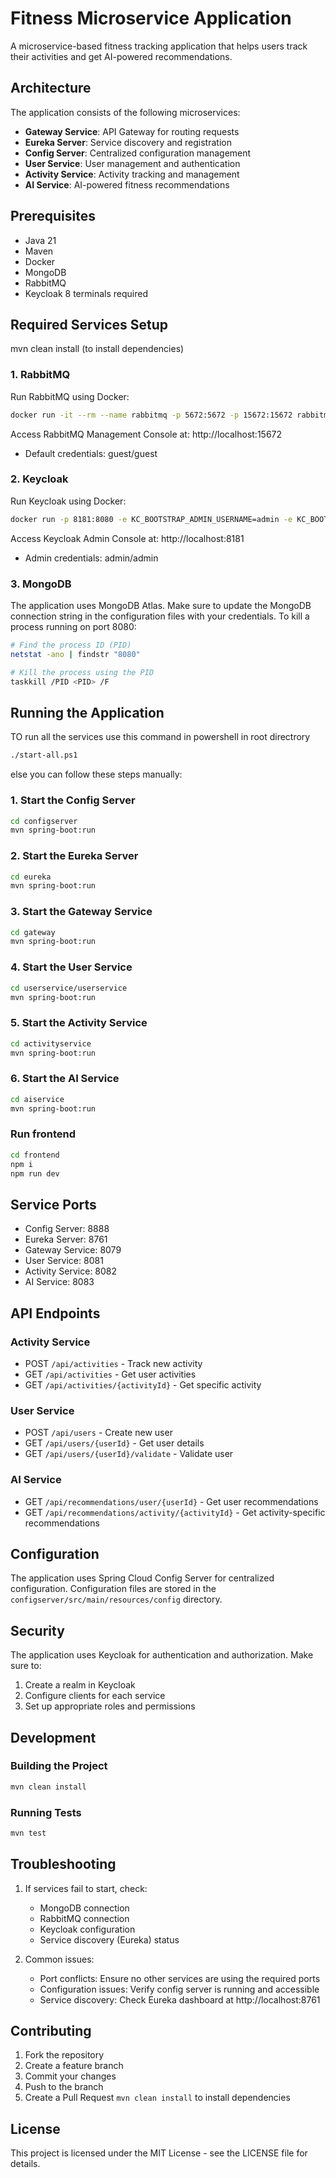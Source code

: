 # Fitness Microservice Application

A microservice-based fitness tracking application that helps users track their activities and get AI-powered recommendations.

## Architecture

The application consists of the following microservices:
- **Gateway Service**: API Gateway for routing requests
- **Eureka Server**: Service discovery and registration
- **Config Server**: Centralized configuration management
- **User Service**: User management and authentication
- **Activity Service**: Activity tracking and management
- **AI Service**: AI-powered fitness recommendations
 
## Prerequisites

- Java 21
- Maven
- Docker
- MongoDB
- RabbitMQ
- Keycloak
8 terminals required
## Required Services Setup
mvn clean install (to install dependencies)
### 1. RabbitMQ
Run RabbitMQ using Docker:
```bash
docker run -it --rm --name rabbitmq -p 5672:5672 -p 15672:15672 rabbitmq:4-management
```
Access RabbitMQ Management Console at: http://localhost:15672
- Default credentials: guest/guest

### 2. Keycloak 

Run Keycloak using Docker:
```bash
docker run -p 8181:8080 -e KC_BOOTSTRAP_ADMIN_USERNAME=admin -e KC_BOOTSTRAP_ADMIN_PASSWORD=admin quay.io/keycloak/keycloak:26.2.4 start-dev

```
Access Keycloak Admin Console at: http://localhost:8181
- Admin credentials: admin/admin

### 3. MongoDB
The application uses MongoDB Atlas. Make sure to update the MongoDB connection string in the configuration files with your credentials.
   To kill a process running on port 8080:
   ```bash
   # Find the process ID (PID)
   netstat -ano | findstr "8080"
   
   # Kill the process using the PID
   taskkill /PID <PID> /F
   ```
## Running the Application
TO run all the services use this command in powershell in root directrory
```bash
./start-all.ps1
```
else you can follow these steps manually:
### 1. Start the Config Server
```bash
cd configserver
mvn spring-boot:run
```

### 2. Start the Eureka Server
```bash
cd eureka
mvn spring-boot:run
```

### 3. Start the Gateway Service
```bash
cd gateway
mvn spring-boot:run
```

### 4. Start the User Service
```bash
cd userservice/userservice
mvn spring-boot:run
```

### 5. Start the Activity Service
```bash
cd activityservice
mvn spring-boot:run
```


### 6. Start the AI Service
```bash
cd aiservice
mvn spring-boot:run
```
### Run frontend
```bash
cd frontend
npm i 
npm run dev
```
## Service Ports

- Config Server: 8888
- Eureka Server: 8761
- Gateway Service: 8079
- User Service: 8081
- Activity Service: 8082
- AI Service: 8083

## API Endpoints

### Activity Service
- POST `/api/activities` - Track new activity
- GET `/api/activities` - Get user activities
- GET `/api/activities/{activityId}` - Get specific activity

### User Service
- POST `/api/users` - Create new user
- GET `/api/users/{userId}` - Get user details
- GET `/api/users/{userId}/validate` - Validate user

### AI Service
- GET `/api/recommendations/user/{userId}` - Get user recommendations
- GET `/api/recommendations/activity/{activityId}` - Get activity-specific recommendations

## Configuration

The application uses Spring Cloud Config Server for centralized configuration. Configuration files are stored in the `configserver/src/main/resources/config` directory.

## Security

The application uses Keycloak for authentication and authorization. Make sure to:
1. Create a realm in Keycloak
2. Configure clients for each service
3. Set up appropriate roles and permissions

## Development

### Building the Project
```bash
mvn clean install
```

### Running Tests
```bash
mvn test
```

## Troubleshooting

1. If services fail to start, check:
   - MongoDB connection
   - RabbitMQ connection
   - Keycloak configuration
   - Service discovery (Eureka) status

2. Common issues:
   - Port conflicts: Ensure no other services are using the required ports
   - Configuration issues: Verify config server is running and accessible
   - Service discovery: Check Eureka dashboard at http://localhost:8761

## Contributing

1. Fork the repository
2. Create a feature branch
3. Commit your changes
4. Push to the branch
5. Create a Pull Request
`mvn clean install` to install dependencies
## License

This project is licensed under the MIT License - see the LICENSE file for details.